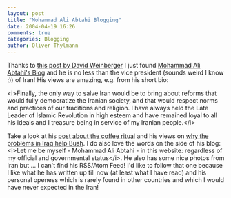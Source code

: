 ```yaml
---
layout: post
title: "Mohammad Ali Abtahi Blogging"
date: 2004-04-19 16:26
comments: true
categories: Blogging
author: Oliver Thylmann
---
```



Thanks to [this post by David Weinberger](http://www.hyperorg.com/blogger/mtarchive/002599.html) I just found [Mohammad Ali Abtahi's Blog](http://www.webnevesht.com/en/weblog/) and he is no less than the vice president (sounds weird I know ;)) of Iran! His views are amazing, e.g. from his short bio:

&lt;i&gt;Finally, the only way to salve Iran would be to bring about reforms that would fully democratize the Iranian society, and that would respect norms and practices of our traditions and religion. I have always held the Late Leader of Islamic Revolution in high esteem and have remained loyal to all his ideals and I treasure being in service of my Iranian people.&lt;/i&gt;

Take a look at his [post about the coffee ritual](http://www.webnevesht.com/en/weblog/?id=1191107068) and his views on [why the problems in Iraq help Bush](http://www.webnevesht.com/en/weblog/?id=1700103450). I do also love the words on the side of his blog: &lt;I&gt;Let me be myself - Mohammad Ali Abtahi - in this website: regardless of my official and governmental status&lt;/i&gt;. He also has some nice photos from Iran but ... I can't find his RSS/Atom Feed! I'd like to follow that one because I like what he has written up till now (at least what I have read) and his personal openess which is rarely found in other countries and which I would have never expected in the Iran!


